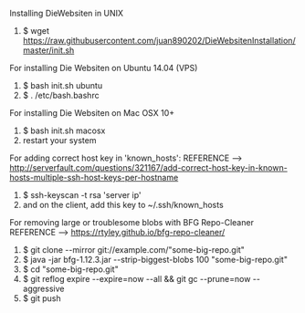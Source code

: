 Installing DieWebsiten in UNIX

1. $ wget https://raw.githubusercontent.com/juan890202/DieWebsitenInstallation/master/init.sh

For installing Die Websiten on Ubuntu 14.04 (VPS)
1. $ bash init.sh ubuntu
2. $ . /etc/bash.bashrc

For installing Die Websiten on Mac OSX 10+
1. $ bash init.sh macosx
2. restart your system





For adding correct host key in 'known_hosts':
REFERENCE --> http://serverfault.com/questions/321167/add-correct-host-key-in-known-hosts-multiple-ssh-host-keys-per-hostname

1. $ ssh-keyscan -t rsa 'server ip'
2. and on the client, add this key to ~/.ssh/known_hosts



For removing large or troublesome blobs with BFG Repo-Cleaner
REFERENCE --> https://rtyley.github.io/bfg-repo-cleaner/

1. $ git clone --mirror git://example.com/"some-big-repo.git"
2. $ java -jar bfg-1.12.3.jar --strip-biggest-blobs 100 "some-big-repo.git"
3. $ cd "some-big-repo.git"
4. $ git reflog expire --expire=now --all && git gc --prune=now --aggressive
5. $ git push